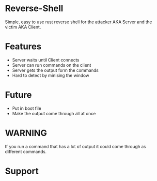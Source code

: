 # Reverse-Shell
Simple, easy to use rust reverse shell for the attacker AKA Server and the victim AKA Client.

# Features
  * Server waits until Client connects
  * Server can run commands on the client
  * Server gets the output form the commands
  * Hard to detect by minising the window

# Future
  * Put in boot file
  * Make the output come through all at once


# WARNING
If you run a command that has a lot of output it could come through as different commands.

# Support
